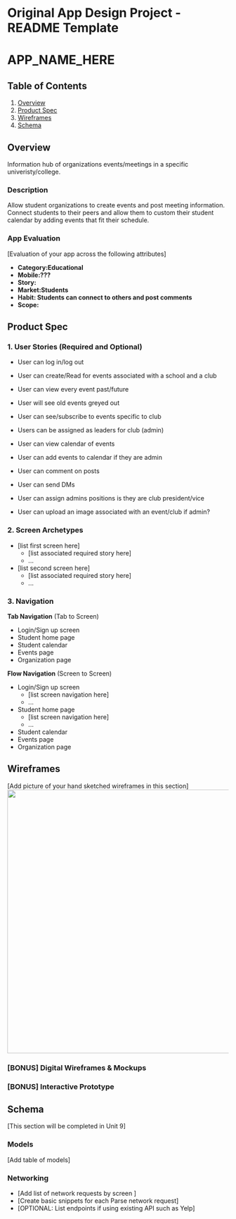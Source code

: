 Original App Design Project - README Template
===

# APP_NAME_HERE

## Table of Contents
1. [Overview](#Overview)
1. [Product Spec](#Product-Spec)
1. [Wireframes](#Wireframes)
2. [Schema](#Schema)

## Overview
Information hub of organizations events/meetings in a specific univeristy/college.

### Description
Allow student organizations to create events and post meeting information. Connect students to their peers and allow them to custom their student calendar by adding events that fit their schedule. 

### App Evaluation
[Evaluation of your app across the following attributes]
- **Category:Educational**
- **Mobile:???**
- **Story:**
- **Market:Students**
- **Habit: Students can connect to others and post comments**
- **Scope:**

## Product Spec

### 1. User Stories (Required and Optional)



* User can log in/log out
* User can create/Read for events associated with a school and a club
* User can view every event past/future


* User will see old events greyed out
* User can see/subscribe to events specific to club
* Users can be assigned as leaders for club (admin)
* User can view calendar of events
* User can add events to calendar if they are admin
* User can comment on posts
* User can send DMs
* User can assign admins positions is they are club president/vice
* User can upload an image associated with an event/club if admin?


### 2. Screen Archetypes

* [list first screen here]
   * [list associated required story here]
   * ...
* [list second screen here]
   * [list associated required story here]
   * ...

### 3. Navigation

**Tab Navigation** (Tab to Screen)

* Login/Sign up screen
* Student home page
* Student calendar
* Events page
* Organization page

**Flow Navigation** (Screen to Screen)

* Login/Sign up screen
   * [list screen navigation here]
   * ...
* Student home page
   * [list screen navigation here]
   * ...
* Student calendar
* Events page
* Organization page

## Wireframes
[Add picture of your hand sketched wireframes in this section]
<img src="YOUR_WIREFRAME_IMAGE_URL" width=600>

### [BONUS] Digital Wireframes & Mockups

### [BONUS] Interactive Prototype

## Schema 
[This section will be completed in Unit 9]
### Models
[Add table of models]
### Networking
- [Add list of network requests by screen ]
- [Create basic snippets for each Parse network request]
- [OPTIONAL: List endpoints if using existing API such as Yelp]